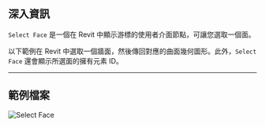 ## 深入資訊
`Select Face` 是一個在 Revit 中顯示游標的使用者介面節點，可讓您選取一個面。

以下範例在 Revit 中選取一個牆面，然後傳回對應的曲面幾何圖形。此外，`Select Face` 還會顯示所選面的擁有元素 ID。
___
## 範例檔案

![Select Face](./Dynamo.Nodes.DSFaceSelection_img.jpg)
